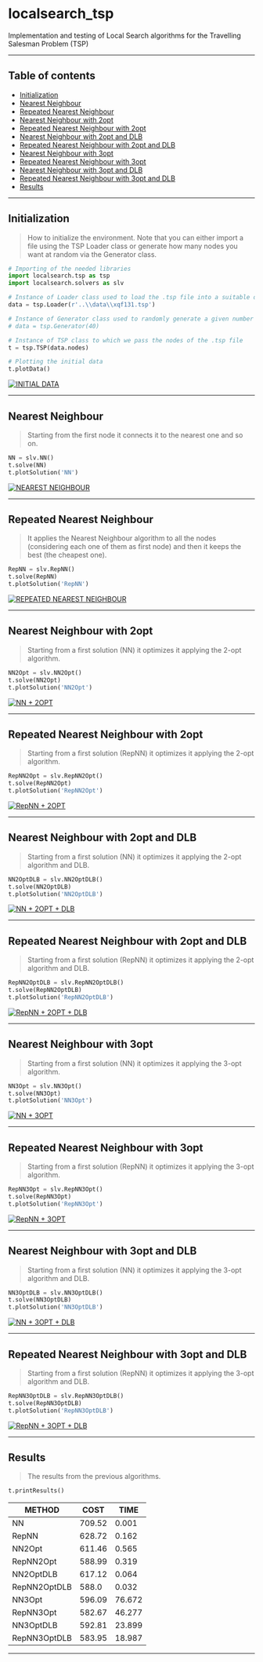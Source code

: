# localsearch_tsp
Implementation and testing of Local Search algorithms for the Travelling Salesman Problem (TSP)

---
## Table of contents

- [Initialization](#initialization)
- [Nearest Neighbour](#nearest-neighbour)
- [Repeated Nearest Neighbour](#repeated-nearest-neighbour)
- [Nearest Neighbour with 2opt](#nearest-neighbour-with-2opt)
- [Repeated Nearest Neighbour with 2opt](#repeated-nearest-neighbour-with-2opt)
- [Nearest Neighbour with 2opt and DLB](#nearest-neighbour-with-2opt-and-dlb)
- [Repeated Nearest Neighbour with 2opt and DLB](#repeated-nearest-neighbour-with-2opt-and-dlb)
- [Nearest Neighbour with 3opt](#nearest-neighbour-with-3opt)
- [Repeated Nearest Neighbour with 3opt](#repeated-nearest-neighbour-with-3opt)
- [Nearest Neighbour with 3opt and DLB](#nearest-neighbour-with-3opt-and-dlb)
- [Repeated Nearest Neighbour with 3opt and DLB](#repeated-nearest-neighbour-with-3opt-and-dlb)
- [Results](#results)

---

## Initialization
> How to initialize the environment. Note that you can either import a file using the TSP Loader class or generate how many nodes you want at random via the Generator class. 
```python
# Importing of the needed libraries
import localsearch.tsp as tsp
import localsearch.solvers as slv

# Instance of Loader class used to load the .tsp file into a suitable data-structure
data = tsp.Loader(r'..\\data\\xqf131.tsp')

# Instance of Generator class used to randomly generate a given number of nodes
# data = tsp.Generator(40)

# Instance of TSP class to which we pass the nodes of the .tsp file
t = tsp.TSP(data.nodes)

# Plotting the initial data
t.plotData()
```
[![INITIAL DATA](https://raw.githubusercontent.com/L4plac3/localsearch_tsp/master/images/xqf131.png)]()

---

## Nearest Neighbour
> Starting from the first node it connects it to the nearest one and so on.
```python
NN = slv.NN()
t.solve(NN)
t.plotSolution('NN')
```
[![NEAREST NEIGHBOUR](https://raw.githubusercontent.com/L4plac3/localsearch_tsp/master/images/xqf131_nn.png)]()

---

## Repeated Nearest Neighbour
> It applies the Nearest Neighbour algorithm to all the nodes (considering each one of them as first node) and then it keeps the best (the cheapest one).
```python
RepNN = slv.RepNN()
t.solve(RepNN)
t.plotSolution('RepNN')
```
[![REPEATED NEAREST NEIGHBOUR](https://raw.githubusercontent.com/L4plac3/localsearch_tsp/master/images/xqf131_rep_nn.png)]()

---

## Nearest Neighbour with 2opt
> Starting from a first solution (NN) it optimizes it applying the 2-opt algorithm.
```python
NN2Opt = slv.NN2Opt()
t.solve(NN2Opt)
t.plotSolution('NN2Opt')
```
[![NN + 2OPT](https://raw.githubusercontent.com/L4plac3/localsearch_tsp/master/images/xqf131_nn_2opt.png)]()

---

## Repeated Nearest Neighbour with 2opt
> Starting from a first solution (RepNN) it optimizes it applying the 2-opt algorithm.
```python
RepNN2Opt = slv.RepNN2Opt()
t.solve(RepNN2Opt)
t.plotSolution('RepNN2Opt')
```
[![RepNN + 2OPT](https://raw.githubusercontent.com/L4plac3/localsearch_tsp/master/images/xqf131_rep_nn_2opt.png)]()

---

## Nearest Neighbour with 2opt and DLB
> Starting from a first solution (NN) it optimizes it applying the 2-opt algorithm and DLB.
```python
NN2OptDLB = slv.NN2OptDLB()
t.solve(NN2OptDLB)
t.plotSolution('NN2OptDLB')
```
[![NN + 2OPT + DLB](https://raw.githubusercontent.com/L4plac3/localsearch_tsp/master/images/xqf131_nn_2opt_dlb.png)]()

---

## Repeated Nearest Neighbour with 2opt and DLB
> Starting from a first solution (RepNN) it optimizes it applying the 2-opt algorithm and DLB.
```python
RepNN2OptDLB = slv.RepNN2OptDLB()
t.solve(RepNN2OptDLB)
t.plotSolution('RepNN2OptDLB')
```
[![RepNN + 2OPT + DLB](https://raw.githubusercontent.com/L4plac3/localsearch_tsp/master/images/xqf131_rep_nn_2opt_dlb.png)]()

---

## Nearest Neighbour with 3opt
> Starting from a first solution (NN) it optimizes it applying the 3-opt algorithm.
```python
NN3Opt = slv.NN3Opt()
t.solve(NN3Opt)
t.plotSolution('NN3Opt')
```
[![NN + 3OPT](https://raw.githubusercontent.com/L4plac3/localsearch_tsp/master/images/xqf131_nn_3opt.png)]()

---

## Repeated Nearest Neighbour with 3opt
> Starting from a first solution (RepNN) it optimizes it applying the 3-opt algorithm.
```python
RepNN3Opt = slv.RepNN3Opt()
t.solve(RepNN3Opt)
t.plotSolution('RepNN3Opt')
```
[![RepNN + 3OPT](https://raw.githubusercontent.com/L4plac3/localsearch_tsp/master/images/xqf131_rep_nn_3opt.png)]()

---

## Nearest Neighbour with 3opt and DLB
> Starting from a first solution (NN) it optimizes it applying the 3-opt algorithm and DLB.
```python
NN3OptDLB = slv.NN3OptDLB()
t.solve(NN3OptDLB)
t.plotSolution('NN3OptDLB')
```
[![NN + 3OPT + DLB](https://raw.githubusercontent.com/L4plac3/localsearch_tsp/master/images/xqf131_nn_3opt_dlb.png)]()

---

## Repeated Nearest Neighbour with 3opt and DLB
> Starting from a first solution (RepNN) it optimizes it applying the 3-opt algorithm and DLB.
```python
RepNN3OptDLB = slv.RepNN3OptDLB()
t.solve(RepNN3OptDLB)
t.plotSolution('RepNN3OptDLB')
```
[![RepNN + 3OPT + DLB](https://raw.githubusercontent.com/L4plac3/localsearch_tsp/master/images/xqf131_rep_nn_3opt_dlb.png)]()

---

## Results
> The results from the previous algorithms.
```python
t.printResults()
```
| METHOD | COST | TIME |
|-|-|-|
| NN | 709.52 | 0.001 |
| RepNN | 628.72 | 0.162 |
| NN2Opt | 611.46 | 0.565 |
| RepNN2Opt | 588.99 | 0.319 |
| NN2OptDLB | 617.12 | 0.064 |
| RepNN2OptDLB | 588.0 | 0.032 |
| NN3Opt | 596.09 | 76.672 |
| RepNN3Opt | 582.67 | 46.277 |
| NN3OptDLB | 592.81 | 23.899 |
| RepNN3OptDLB | 583.95 | 18.987 |

---
